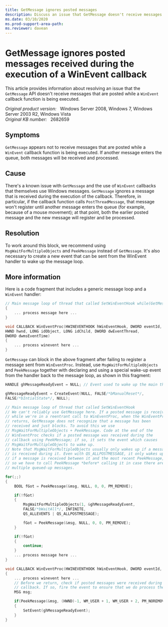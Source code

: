 ```yaml
---
title: GetMessage ignores posted messages
description: Discuss an issue that GetMessage doesn't receive messages posted while a WinEvent callback function is being executed. Provides resolutions.
ms.date: 03/10/2020
ms.prod-support-area-path:
ms.reviewer: davean
---
```

# GetMessage ignores posted messages received during the execution of a WinEvent callback

This article provides information about resolving an issue that the `GetMessage` API doesn't receive messages that are posted while a `WinEvent` callback function is being executed.

_Original product version:_ &nbsp; Windows Server 2008, Windows 7, Windows Server 2003 R2, Windows Vista  
_Original KB number:_ &nbsp; 2682659

## Symptoms

`GetMessage` appears not to receive messages that are posted while a `WinEvent` callback function is being executed. If another message enters the queue, both messages will be received and processed.

## Cause

There's a known issue with `GetMessage` and the use of `WinEvent` callbacks that themselves use Windows messages. `GetMessage` ignores a message that is received during the execution of the callback. Therefore, in particular, if the callback function calls `PostThreadMessage`, that message won't register until another message enters the queue (for example, because of a mouse movement); at that point, both the earlier posted message and the new message will register and be processed.

## Resolution

To work around this block, we recommend using `MsgWaitForMultipleObjects` and `PeekMessage` instead of `GetMessage`. It's also necessary to create a new event that can be sent from the WinEvent handler to wake up the message loop.

## More information

Here is a code fragment that includes a generic message loop and a `WinEvent` handler:

```cpp
// Main message loop of thread that called SetWinEventHook while(GetMessage(&msg, NULL, 0, 0))
{
    ... process message here ...
}

void CALLBACK WinEventProc(HWINEVENTHOOK hWinEventHook, DWORD eventId,
HWND hwnd, LONG idObject, LONG idChild, DWORD dwEventThread,
DWORD dwmsEventTime)
{
    ... process winevent here ...
}
```

`GetMessage` can block in the above fragment after failing to register a message sent from `WinEventProc`. Instead, use `MsgWaitForMultipleObjects` and `PeekMessage` together with declaring and using a special wake-up event from the handler back to the message loop, as shown in this fragment:

```cpp
HANDLE ghMessageReadyEvent = NULL; // Event used to wake up the main thread

ghMessageReadyEvent = CreateEvent(NULL, FALSE/*bManualReset*/,
FALSE/*bIntialState*/, NULL);

// Main message loop of thread that called SetWinEventHook
// We can't reliably use GetMessage here. If a posted message is received
// while we're in a reentrant call to WinEventProc, when the WinEventProc
// returns, GetMessage does not recognize that a message has been
// received and just blocks. To avoid this we use
// MsgWaitForMultipleObjects + PeekMessage. Code at the end of the
// WinEventProc checks if a posted message was received during the
// callback using PeekMessage; if so, it sets the event which causes
// MsgWaitForMultipleObjects to wake up.
// Note that MsgWaitForMultipleObjects usually only wakes up if a message
// is received during it. Even with QS_ALLPOSTMESSAGE, it only wakes up
// if a message is received between it and the most recent PeekMessage,
// so we have to call PeekMessage *before* calling it in case there are
// multiple queued-up messages.

for(;;)
{
    BOOL fGot = PeekMessage(&msg, NULL, 0, 0, PM_REMOVE);

    if(!fGot)
    {
        MsgWaitForMultipleObjects(1, &ghMessageReadyEvent,
        FALSE/*bWaitAll*/, INFINITE,
        QS_ALLEVENTS | QS_ALLPOSTMESSAGE);

        fGot = PeekMessage(&msg, NULL, 0, 0, PM_REMOVE);
    }

    if(!fGot)
    {
        continue;
    }
    ... process message here ...
}

void CALLBACK WinEventProc(HWINEVENTHOOK hWinEventHook, DWORD eventId, HWND hwnd, LONG idObject, LONG idChild, DWORD dwEventThread, DWORD dwmsEventTime)
{
    ... process winevent here ...
    // Before we return, check if posted messages were received during this
    // callback. If so, fire the event to ensure that we do process them.
    MSG msg;

    if(PeekMessage(&msg, (HWND)-1, WM_USER + 1, WM_USER + 2, PM_NOREMOVE | PM_QS_POSTMESSAGE))
    {
        SetEvent(ghMessageReadyEvent);
    }
}
```
